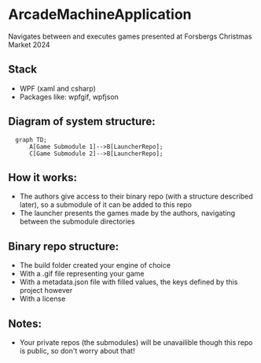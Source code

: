 # ArcadeMachineApplication
 Navigates between and executes games presented at Forsbergs Christmas Market 2024

## Stack
* WPF (xaml and csharp)
* Packages like: wpfgif, wpfjson

## Diagram of system structure:
```mermaid
  graph TD;
      A[Game Submodule 1]-->B[LauncherRepo];
      C[Game Submodule 2]-->B[LauncherRepo];
```

## How it works:
* The authors give access to their binary repo (with a structure described later), so a submodule of it can be added to this repo
* The launcher presents the games made by the authors, navigating between the submodule directories

## Binary repo structure:
* The build folder created your engine of choice
* With a .gif file representing your game
* With a metadata.json file with filled values, the keys defined by this project however
* With a license

## Notes:
* Your private repos (the submodules) will be unavailible though this repo is public, so don't worry about that!
